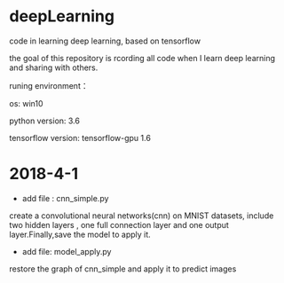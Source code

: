 # deepLearning

code in learning deep learning, based on tensorflow

the goal of this repository is rcording all code when I learn deep learning and sharing with others.

runing environment：

os: win10

python version: 3.6

tensorflow version: tensorflow-gpu 1.6



# 2018-4-1 

* add file : cnn_simple.py 

create a convolutional neural networks(cnn) on MNIST datasets, include two hidden layers , one full connection layer and one output layer.Finally,save the model to apply it.

* add file: model_apply.py

restore the graph of cnn_simple and apply it to predict images



